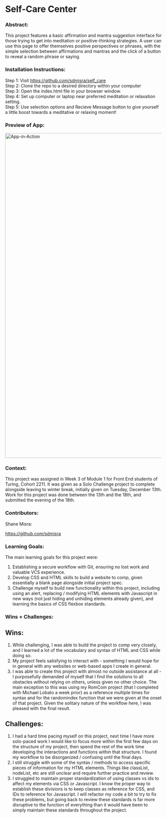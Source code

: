 # Self-Care Center 

### Abstract:
This project features a basic affirmation and mantra suggestion interface for those trying to get into meditation or positive-thinking strategies. A user can use this page to offer themselves positive perspectives or phrases, with the simple selection between affirmations and mantras and the click of a button to reveal a random phrase or saying. 

### Installation Instructions:

Step 1: Visit https://github.com/sdmisra/self_care \
Step 2: Clone the repo to a desired directory within your computer\
Step 3: Open the index.html file in your browser window.\
Step 4: Set up computer or laptop near preferred meditation or relaxation setting.\
Step 5: Use selection options and Recieve Message button to give yourself a little boost towards a meditative or relaxing moment!

### Preview of App:
<img width="1044" alt="App-in-Action" src="https://user-images.githubusercontent.com/117242156/208322209-89885f22-deb5-4cdc-8419-895cd8aaae25.png">

### Context:
This project was assigned in Week 3 of Module 1 for Front End students of Turing, Cohort 2211. It was given as a Solo Challenge project to complete alongside leaving to winter break, initially given on Tuesday, December 13th. Work for this project was done between the 13th and the 18th, and submitted the evening of the 18th.

### Contributors:
Shane Misra:

https://github.com/sdmisra

### Learning Goals:
The main learning goals for this project were:
1. Establishing a secure workflow with Git, ensuring no lost work and valuable VCS experience.
2. Develop CSS and HTML skills to build a website to comp, given essentially a blank page alongside initial project spec.
3. Challenge myself to build new functionality within this project, including using an alert, replacing / modifying HTML elements with Javascript in new ways (not just hiding and unhiding elements already given), and learning the basics of CSS flexbox standards.

### Wins + Challenges:

## Wins:
1. While challenging, I was able to build the project to comp very closely, and I learned a lot of the vocabulary and syntax of HTML and CSS while doing so.
2. My project feels satisfying to interact with - something I would hope for in general with any websites or web-based apps I create in general.
3. I was able to create this project with almost no outside assistance at all - I purposefully demanded of myself that I find the solutions to all obstacles without relying on others, unless given no other choice. The main exception to this was using my RomCom project (that I completed with Michael Lobato a week prior) as a reference multiple times for syntax and for the randomindex function that we were given at the onset of that project. Given the solitary nature of the workflow here, I was pleased with the final result.


## Challenges: 
1. I had a hard time pacing myself on this project, next time I have more solo-paced work I would like to focus more within the first few days on the structure of my project, then spend the rest of the work time developing the interactions and functions within that structure. I found my workflow to be disorganized / confusing until the final days.
2. I still struggle with some of the syntax / methods to access specific pieces of information for my HTML elements. Things like classList, nodeList, etc are still unclear and require further practice and review.
3. I struggled to maintain proper standardization of using classes vs ids to affect my elements via CSS or Javascript. I know the proper way to establish these divisions is to keep classes as reference for CSS, and IDs to reference for Javascript. I will refactor my code a bit to try to fix these problems, but going back to review these standards is far more disruptive to the function of everything than it would have been to simply maintain these standards throughout the project. 
